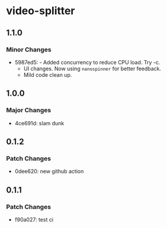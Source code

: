 # video-splitter

## 1.1.0

### Minor Changes

- 5987ed5: - Added concurrency to reduce CPU load. Try -c.
  - UI changes. Now using `nanospinner` for better feedback.
  - Mild code clean up.

## 1.0.0

### Major Changes

- 4ce691d: slam dunk

## 0.1.2

### Patch Changes

- 0dee620: new github action

## 0.1.1

### Patch Changes

- f90a027: test ci
